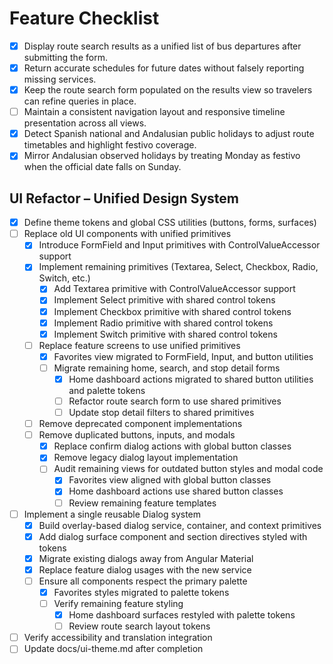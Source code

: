 # Feature Checklist

- [x] Display route search results as a unified list of bus departures after submitting the form.
- [x] Return accurate schedules for future dates without falsely reporting missing services.
- [x] Keep the route search form populated on the results view so travelers can refine queries in place.
- [ ] Maintain a consistent navigation layout and responsive timeline presentation across all views.
- [x] Detect Spanish national and Andalusian public holidays to adjust route timetables and highlight festivo coverage.
- [x] Mirror Andalusian observed holidays by treating Monday as festivo when the official date falls on Sunday.

## UI Refactor – Unified Design System
- [x] Define theme tokens and global CSS utilities (buttons, forms, surfaces)
- [ ] Replace old UI components with unified primitives
  - [x] Introduce FormField and Input primitives with ControlValueAccessor support
  - [x] Implement remaining primitives (Textarea, Select, Checkbox, Radio, Switch, etc.)
    - [x] Add Textarea primitive with ControlValueAccessor support
    - [x] Implement Select primitive with shared control tokens
    - [x] Implement Checkbox primitive with shared control tokens
    - [x] Implement Radio primitive with shared control tokens
    - [x] Implement Switch primitive with shared control tokens
  - [ ] Replace feature screens to use unified primitives
    - [x] Favorites view migrated to FormField, Input, and button utilities
    - [ ] Migrate remaining home, search, and stop detail forms
      - [x] Home dashboard actions migrated to shared button utilities and palette tokens
      - [ ] Refactor route search form to use shared primitives
      - [ ] Update stop detail filters to shared primitives
  - [ ] Remove deprecated component implementations
  - [ ] Remove duplicated buttons, inputs, and modals
    - [x] Replace confirm dialog actions with global button classes
    - [x] Remove legacy dialog layout implementation
    - [ ] Audit remaining views for outdated button styles and modal code
      - [x] Favorites view aligned with global button classes
      - [x] Home dashboard actions use shared button classes
      - [ ] Review remaining feature templates
- [ ] Implement a single reusable Dialog system
  - [x] Build overlay-based dialog service, container, and context primitives
  - [x] Add dialog surface component and section directives styled with tokens
  - [x] Migrate existing dialogs away from Angular Material
  - [x] Replace feature dialog usages with the new service
  - [ ] Ensure all components respect the primary palette
    - [x] Favorites styles migrated to palette tokens
    - [ ] Verify remaining feature styling
      - [x] Home dashboard surfaces restyled with palette tokens
      - [ ] Review route search layout tokens
- [ ] Verify accessibility and translation integration
- [ ] Update docs/ui-theme.md after completion
